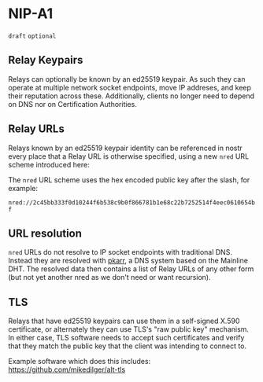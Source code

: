 NIP-A1
======

`draft` `optional`

Relay Keypairs
--------------

Relays can optionally be known by an ed25519 keypair. As such they can operate at multiple network socket endpoints, move IP addreses, and keep their reputation across these. Additionally, clients no longer need to depend on DNS nor on Certification Authorities.

Relay URLs
----------

Relays known by an ed25519 keypair identity can be referenced in nostr every place that a Relay URL is otherwise specified, using a new `nred` URL scheme introduced here:

The `nred` URL scheme uses the hex encoded public key after the slash, for example:

`nred://2c45bb333f0d10244f6b538c9b0f866781b1e68c22b7252514f4eec0610654bf`

URL resolution
--------------

`nred` URLs do not resolve to IP socket endpoints with traditional DNS. Instead they are resolved with [pkarr](https://github.com/pubky/pkarr), a DNS system based on the Mainline DHT. The resolved data then contains a list of Relay URLs of any other form (but not yet another nred as we don't need or want recursion).

TLS
---

Relays that have ed25519 keypairs can use them in a self-signed X.590 certificate, or alternately they can use TLS's "raw public key" mechanism. In either case, TLS software needs to accept such certificates and verify that they match the public key that the client was intending to connect to.

Example software which does this includes: https://github.com/mikedilger/alt-tls
